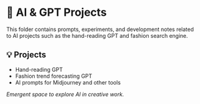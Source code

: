 # 🤖 AI & GPT Projects

This folder contains prompts, experiments, and development notes related to AI projects such as the hand-reading GPT and fashion search engine.

## 💡 Projects
- Hand-reading GPT
- Fashion trend forecasting GPT
- AI prompts for Midjourney and other tools

_Emergent space to explore AI in creative work._

